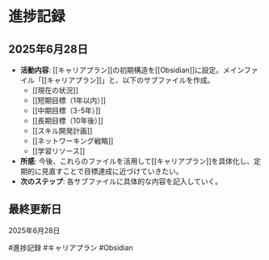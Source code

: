 # 進捗記録

## 2025年6月28日
- **活動内容**: [[キャリアプラン]]の初期構造を[[Obsidian]]に設定。メインファイル「[[キャリアプラン]]」と、以下のサブファイルを作成。
    - [[現在の状況]]
    - [[短期目標（1年以内）]]
    - [[中期目標（3-5年）]]
    - [[長期目標（10年後）]]
    - [[スキル開発計画]]
    - [[ネットワーキング戦略]]
    - [[学習リソース]]
- **所感**: 今後、これらのファイルを活用して[[キャリアプラン]]を具体化し、定期的に見直すことで目標達成に近づけていきたい。
- **次のステップ**: 各サブファイルに具体的な内容を記入していく。

## 最終更新日
2025年6月28日

#進捗記録 #キャリアプラン #Obsidian
